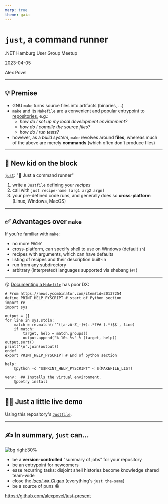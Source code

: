 ```yaml
---
marp: true
theme: gaia
---
```


<!-- _class: lead -->

# `just`, a command runner

.NET Hamburg User Group Meetup

2023-04-05

Alex Povel

---

## 💡 Premise

* GNU `make` turns source files into artifacts (binaries, ...)
* `make` and its `Makefile` are a convenient and popular entrypoint to [repositories](https://github.com/alexpovel/ancv/blob/main/Makefile), e.g.:
  - *how do I set up my local development environment?*
  - *how do I compile the source files?*
  - *how do I run tests?*
* however, as a *build system*, `make` revolves around **files**, whereas much of the above are merely **commands** (which often don't produce files)

---

## 🌟 New kid on the block

[`just`](https://github.com/casey/just): "🤖 Just a command runner"

1) write a `Justfile` defining your *recipes*
2) call with `just recipe-name [arg1 arg2 argn]`
3) your pre-defined code runs, and generally does so **cross-platform** (Linux, Windows, MacOS)

---

## ✅ Advantages over `make`

If you're familiar with `make`:

* no more `PHONY`
* cross-platform, can specify shell to use on Windows (default `sh`)
* recipes with arguments, which can have defaults
* listing of recipes and their description built-in
* run from any subdirectory
* arbitrary (interpreted) languages supported via shebang (`#!`)
<!-- - installation is *easy enough* (single binary; `make` often preinstalled though) -->

---

😵 [Documenting a `Makefile`](https://github.com/alexpovel/betterletter/blob/065e320cd0cf726777bb6caa9cbb3bcc2c500ad3/Makefile#L7-L26) has poor DX:

```make
# From https://news.ycombinator.com/item?id=30137254
define PRINT_HELP_PYSCRIPT # start of Python section
import re
import sys

output = []
for line in sys.stdin:
    match = re.match(r'^([a-zA-Z_-]+):.*?## (.*)$$', line)
    if match:
        target, help = match.groups()
        output.append("%-10s %s" % (target, help))
output.sort()
print('\n'.join(output))
endef
export PRINT_HELP_PYSCRIPT # End of python section

help:
	@python -c "$$PRINT_HELP_PYSCRIPT" < $(MAKEFILE_LIST)

venv:  ## Installs the virtual environment.
	@poetry install
```

---

<!-- _class: lead -->

## 👨‍💻 Just a little live demo

Using this repository's [`Justfile`](./Justfile).

---

## ✍ In summary, `just` can...

![bg right:30%](https://t2.genius.com/unsafe/432x767/https%3A%2F%2Fimages.genius.com%2F2b790e48bcd9779bce4dc5bc74a01118.563x1000x1.png)

* be a **version-controlled** "summary of jobs" for your repository
  <!-- - documentation next to the code (instead of Confluence, ...) -->
* be an entrypoint for newcomers
  <!-- - onboarding scripts, setting up the necessary dev environment -->
* ease recurring tasks: disjoint shell histories become knowledge shared team-wide
* close the [*local ⇔ CI* gap](./.github/workflows/main.yml) (everything's `just the-same`)
* be a source of puns 😀

https://github.com/alexpovel/just-present
